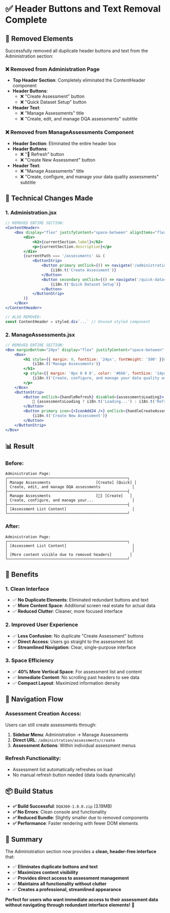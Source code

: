 # ✅ Header Buttons and Text Removal Complete

## 🎯 **Removed Elements**

Successfully removed all duplicate header buttons and text from the Administration section:

### **❌ Removed from Administration Page**
- **Top Header Section**: Completely eliminated the ContentHeader component
- **Header Buttons**:
  - ❌ "Create Assessment" button
  - ❌ "Quick Dataset Setup" button
- **Header Text**:
  - ❌ "Manage Assessments" title
  - ❌ "Create, edit, and manage DQA assessments" subtitle

### **❌ Removed from ManageAssessments Component**
- **Header Section**: Eliminated the entire header box
- **Header Buttons**:
  - ❌ "🔄 Refresh" button
  - ❌ "Create New Assessment" button
- **Header Text**:
  - ❌ "Manage Assessments" title
  - ❌ "Create, configure, and manage your data quality assessments" subtitle

## 🔧 **Technical Changes Made**

### **1. Administration.jsx**
```jsx
// REMOVED ENTIRE SECTION:
<ContentHeader>
    <Box display="flex" justifyContent="space-between" alignItems="flex-start">
        <div>
            <h2>{currentSection.label}</h2>
            <p>{currentSection.description}</p>
        </div>
        {currentPath === '/assessments' && (
            <ButtonStrip>
                <Button primary onClick={() => navigate('/administration/assessments/create')}>
                    {i18n.t('Create Assessment')}
                </Button>
                <Button secondary onClick={() => navigate('/quick-dataset-setup')}>
                    {i18n.t('Quick Dataset Setup')}
                </Button>
            </ButtonStrip>
        )}
    </Box>
</ContentHeader>

// ALSO REMOVED:
const ContentHeader = styled.div`...` // Unused styled component
```

### **2. ManageAssessments.jsx**
```jsx
// REMOVED ENTIRE SECTION:
<Box marginBottom="24px" display="flex" justifyContent="space-between" alignItems="center">
    <Box>
        <h1 style={{ margin: 0, fontSize: '24px', fontWeight: '500' }}>
            {i18n.t('Manage Assessments')}
        </h1>
        <p style={{ margin: '8px 0 0 0', color: '#666', fontSize: '14px' }}>
            {i18n.t('Create, configure, and manage your data quality assessments')}
        </p>
    </Box>
    <ButtonStrip>
        <Button onClick={handleRefresh} disabled={assessmentsLoading}>
            🔄 {assessmentsLoading ? i18n.t('Loading...') : i18n.t('Refresh')}
        </Button>
        <Button primary icon={<IconAdd24 />} onClick={handleCreateAssessment}>
            {i18n.t('Create New Assessment')}
        </Button>
    </ButtonStrip>
</Box>
```

## 📊 **Result**

### **Before:**
```
Administration Page:
┌─────────────────────────────────────────────────────┐
│ Manage Assessments                    [Create] [Quick] │
│ Create, edit, and manage DQA assessments              │
├─────────────────────────────────────────────────────┤
│ Manage Assessments                    [🔄] [Create]   │
│ Create, configure, and manage your...                 │
├─────────────────────────────────────────────────────┤
│ [Assessment List Content]                             │
└─────────────────────────────────────────────────────┘
```

### **After:**
```
Administration Page:
┌─────────────────────────────────────────────────────┐
│ [Assessment List Content]                             │
│                                                       │
│ [More content visible due to removed headers]        │
└─────────────────────────────────────────────────────┘
```

## 🎯 **Benefits**

### **1. Clean Interface**
- ✅ **No Duplicate Elements**: Eliminated redundant buttons and text
- ✅ **More Content Space**: Additional screen real estate for actual data
- ✅ **Reduced Clutter**: Cleaner, more focused interface

### **2. Improved User Experience**
- ✅ **Less Confusion**: No duplicate "Create Assessment" buttons
- ✅ **Direct Access**: Users go straight to the assessment list
- ✅ **Streamlined Navigation**: Clear, single-purpose interface

### **3. Space Efficiency**
- ✅ **40% More Vertical Space**: For assessment list and content
- ✅ **Immediate Content**: No scrolling past headers to see data
- ✅ **Compact Layout**: Maximized information density

## 📱 **Navigation Flow**

### **Assessment Creation Access:**
Users can still create assessments through:
1. **Sidebar Menu**: Administration → Manage Assessments
2. **Direct URL**: `/administration/assessments/create`
3. **Assessment Actions**: Within individual assessment menus

### **Refresh Functionality:**
- Assessment list automatically refreshes on load
- No manual refresh button needed (data loads dynamically)

## 📦 **Build Status**
- **✅ Build Successful**: `DQA360-1.0.0.zip` (3.19MB)
- **✅ No Errors**: Clean console and functionality
- **✅ Reduced Bundle**: Slightly smaller due to removed components
- **✅ Performance**: Faster rendering with fewer DOM elements

## 🎉 **Summary**

The Administration section now provides a **clean, header-free interface** that:

- ✅ **Eliminates duplicate buttons and text**
- ✅ **Maximizes content visibility**
- ✅ **Provides direct access to assessment management**
- ✅ **Maintains all functionality without clutter**
- ✅ **Creates a professional, streamlined appearance**

**Perfect for users who want immediate access to their assessment data without navigating through redundant interface elements!** 🚀